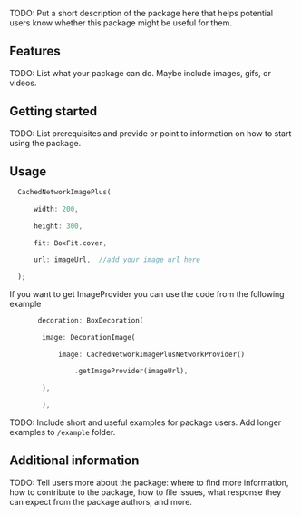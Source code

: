 <!-- 
This README describes the package. If you publish this package to pub.dev,
this README's contents appear on the landing page for your package.

For information about how to write a good package README, see the guide for
[writing package pages](https://dart.dev/guides/libraries/writing-package-pages). 

For general information about developing packages, see the Dart guide for
[creating packages](https://dart.dev/guides/libraries/create-library-packages)
and the Flutter guide for
[developing packages and plugins](https://flutter.dev/developing-packages). 
-->

TODO: Put a short description of the package here that helps potential users
know whether this package might be useful for them.

## Features

TODO: List what your package can do. Maybe include images, gifs, or videos.

## Getting started

TODO: List prerequisites and provide or point to information on how to
start using the package.

## Usage

```dart
  CachedNetworkImagePlus(
  
      width: 200,
      
      height: 300,
      
      fit: BoxFit.cover,
      
      url: imageUrl,  //add your image url here
  
  );
```


If you want to get ImageProvider you can use the code from the following example

```dart
       decoration: BoxDecoration(
        
        image: DecorationImage(
        
            image: CachedNetworkImagePlusNetworkProvider()
        
                .getImageProvider(imageUrl), 
        
        ),
        
        ),
```
 

TODO: Include short and useful examples for package users. Add longer examples
to `/example` folder. 


## Additional information

TODO: Tell users more about the package: where to find more information, how to 
contribute to the package, how to file issues, what response they can expect 
from the package authors, and more.
